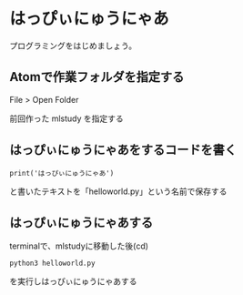 # はっぴぃにゅうにゃあ

プログラミングをはじめましょう。

## Atomで作業フォルダを指定する

File > Open Folder

前回作った mlstudy を指定する

## はっぴぃにゅうにゃあをするコードを書く

```
print('はっぴぃにゅうにゃあ')
```

と書いたテキストを「helloworld.py」という名前で保存する

## はっぴぃにゅうにゃあする

terminalで、mlstudyに移動した後(cd)

```
python3 helloworld.py
```

を実行しはっぴぃにゅうにゃあする


